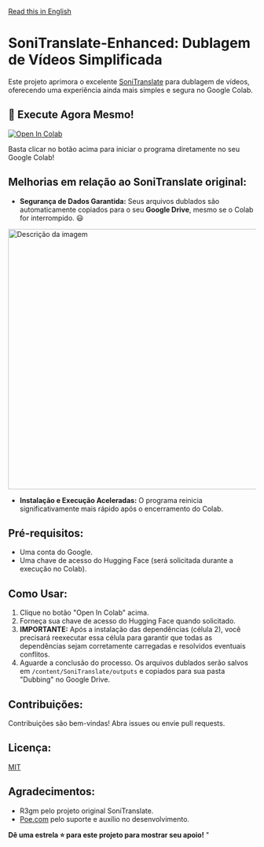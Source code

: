 [Read this in English](https://github.com/ssousa455/SoniTranslate-Enhanced/blob/main/README-en.md)
# SoniTranslate-Enhanced: Dublagem de Vídeos Simplificada

Este projeto aprimora o excelente [SoniTranslate](https://github.com/R3gm/SoniTranslate) para dublagem de vídeos, oferecendo uma experiência ainda mais simples e segura no Google Colab.

## 🚀 Execute Agora Mesmo!

[![Open In Colab](https://colab.research.google.com/assets/colab-badge.svg)](https://colab.research.google.com/github/ssousa455/SoniTranslate-Enhanced/blob/main/SoniTranslate_Enhanced.ipynb)


Basta clicar no botão acima para iniciar o programa diretamente no seu Google Colab!

## Melhorias em relação ao SoniTranslate original:

* **Segurança de Dados Garantida:**  Seus arquivos dublados são automaticamente copiados para o seu **Google Drive**, mesmo se o Colab for interrompido. :smiley:
<img src="https://img001.prntscr.com/file/img001/wtC-KY3aRKaQ_wPmzQRzKg.png" width="950" height="529" alt="Descrição da imagem">

* **Instalação e Execução Aceleradas:**  O programa reinicia significativamente mais rápido após o encerramento do Colab.


## Pré-requisitos:

* Uma conta do Google.
* Uma chave de acesso do Hugging Face (será solicitada durante a execução no Colab).


## Como Usar:

1. Clique no botão "Open In Colab" acima.
2. Forneça sua chave de acesso do Hugging Face quando solicitado.
3. **IMPORTANTE:** Após a instalação das dependências (célula 2), você precisará reexecutar essa célula para garantir que todas as dependências sejam corretamente carregadas e resolvidos eventuais conflitos.
4. Aguarde a conclusão do processo.  Os arquivos dublados serão salvos em `/content/SoniTranslate/outputs` e copiados para sua pasta "Dubbing" no Google Drive.


## Contribuições:

Contribuições são bem-vindas! Abra issues ou envie pull requests.

## Licença:

[MIT](https://opensource.org/licenses/MIT)

## Agradecimentos:

* R3gm pelo projeto original SoniTranslate.
* [Poe.com](https://poe.com/) pelo suporte e auxílio no desenvolvimento.

**Dê uma estrela ⭐ para este projeto para mostrar seu apoio!**
"
